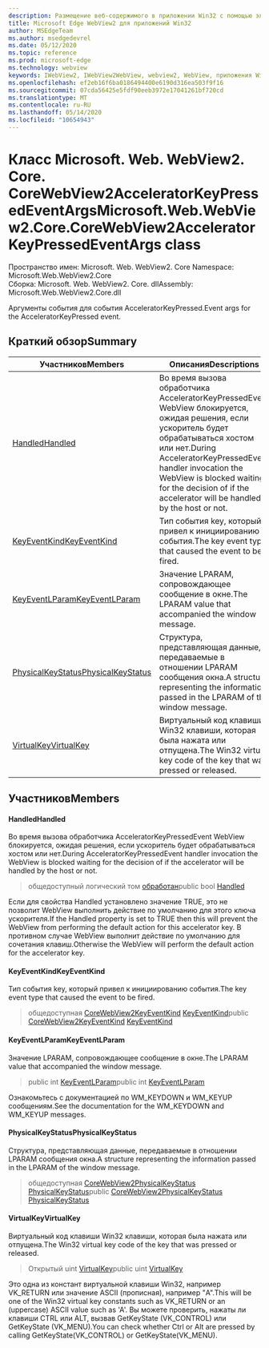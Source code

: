 ```yaml
---
description: Размещение веб-содержимого в приложении Win32 с помощью элемента управления Microsoft Edge WebView2
title: Microsoft Edge WebView2 для приложений Win32
author: MSEdgeTeam
ms.author: msedgedevrel
ms.date: 05/12/2020
ms.topic: reference
ms.prod: microsoft-edge
ms.technology: webview
keywords: IWebView2, IWebView2WebView, webview2, WebView, приложения Win32, Win32, EDGE, ICoreWebView2, ICoreWebView2Controller, элемент управления "веб-браузер", HTML Edge
ms.openlocfilehash: ef2eb16f6ba0186494400e6190d316ea503f9f16
ms.sourcegitcommit: 07cda56425e5fdf90eeb3972e17041261bf720cd
ms.translationtype: MT
ms.contentlocale: ru-RU
ms.lasthandoff: 05/14/2020
ms.locfileid: "10654943"
---
```

# <span data-ttu-id="ed051-104">Класс Microsoft. Web. WebView2. Core. CoreWebView2AcceleratorKeyPressedEventArgs</span><span class="sxs-lookup"><span data-stu-id="ed051-104">Microsoft.Web.WebView2.Core.CoreWebView2AcceleratorKeyPressedEventArgs class</span></span> 

<span data-ttu-id="ed051-105">Пространство имен: Microsoft. Web. WebView2. Core </span><span class="sxs-lookup"><span data-stu-id="ed051-105">Namespace: Microsoft.Web.WebView2.Core</span></span>\
<span data-ttu-id="ed051-106">Сборка: Microsoft. Web. WebView2. Core. dll</span><span class="sxs-lookup"><span data-stu-id="ed051-106">Assembly: Microsoft.Web.WebView2.Core.dll</span></span>

<span data-ttu-id="ed051-107">Аргументы события для события AcceleratorKeyPressed.</span><span class="sxs-lookup"><span data-stu-id="ed051-107">Event args for the AcceleratorKeyPressed event.</span></span>

## <span data-ttu-id="ed051-108">Краткий обзор</span><span class="sxs-lookup"><span data-stu-id="ed051-108">Summary</span></span>

 <span data-ttu-id="ed051-109">Участников</span><span class="sxs-lookup"><span data-stu-id="ed051-109">Members</span></span>                        | <span data-ttu-id="ed051-110">Описания</span><span class="sxs-lookup"><span data-stu-id="ed051-110">Descriptions</span></span>
--------------------------------|---------------------------------------------
[<span data-ttu-id="ed051-111">Handled</span><span class="sxs-lookup"><span data-stu-id="ed051-111">Handled</span></span>](#handled) | <span data-ttu-id="ed051-112">Во время вызова обработчика AcceleratorKeyPressedEvent WebView блокируется, ожидая решения, если ускоритель будет обрабатываться хостом или нет.</span><span class="sxs-lookup"><span data-stu-id="ed051-112">During AcceleratorKeyPressedEvent handler invocation the WebView is blocked waiting for the decision of if the accelerator will be handled by the host or not.</span></span>
[<span data-ttu-id="ed051-113">KeyEventKind</span><span class="sxs-lookup"><span data-stu-id="ed051-113">KeyEventKind</span></span>](#keyeventkind) | <span data-ttu-id="ed051-114">Тип события key, который привел к инициированию события.</span><span class="sxs-lookup"><span data-stu-id="ed051-114">The key event type that caused the event to be fired.</span></span>
[<span data-ttu-id="ed051-115">KeyEventLParam</span><span class="sxs-lookup"><span data-stu-id="ed051-115">KeyEventLParam</span></span>](#keyeventlparam) | <span data-ttu-id="ed051-116">Значение LPARAM, сопровождающее сообщение в окне.</span><span class="sxs-lookup"><span data-stu-id="ed051-116">The LPARAM value that accompanied the window message.</span></span>
[<span data-ttu-id="ed051-117">PhysicalKeyStatus</span><span class="sxs-lookup"><span data-stu-id="ed051-117">PhysicalKeyStatus</span></span>](#physicalkeystatus) | <span data-ttu-id="ed051-118">Структура, представляющая данные, передаваемые в отношении LPARAM сообщения окна.</span><span class="sxs-lookup"><span data-stu-id="ed051-118">A structure representing the information passed in the LPARAM of the window message.</span></span>
[<span data-ttu-id="ed051-119">VirtualKey</span><span class="sxs-lookup"><span data-stu-id="ed051-119">VirtualKey</span></span>](#virtualkey) | <span data-ttu-id="ed051-120">Виртуальный код клавиши Win32 клавиши, которая была нажата или отпущена.</span><span class="sxs-lookup"><span data-stu-id="ed051-120">The Win32 virtual key code of the key that was pressed or released.</span></span>

## <span data-ttu-id="ed051-121">Участников</span><span class="sxs-lookup"><span data-stu-id="ed051-121">Members</span></span>

#### <span data-ttu-id="ed051-122">Handled</span><span class="sxs-lookup"><span data-stu-id="ed051-122">Handled</span></span> 

<span data-ttu-id="ed051-123">Во время вызова обработчика AcceleratorKeyPressedEvent WebView блокируется, ожидая решения, если ускоритель будет обрабатываться хостом или нет.</span><span class="sxs-lookup"><span data-stu-id="ed051-123">During AcceleratorKeyPressedEvent handler invocation the WebView is blocked waiting for the decision of if the accelerator will be handled by the host or not.</span></span>

> <span data-ttu-id="ed051-124">общедоступный логический том [обработан](#handled)</span><span class="sxs-lookup"><span data-stu-id="ed051-124">public bool [Handled](#handled)</span></span>

<span data-ttu-id="ed051-125">Если для свойства Handled установлено значение TRUE, это не позволит WebView выполнить действие по умолчанию для этого ключа ускорителя.</span><span class="sxs-lookup"><span data-stu-id="ed051-125">If the Handled property is set to TRUE then this will prevent the WebView from performing the default action for this accelerator key.</span></span> <span data-ttu-id="ed051-126">В противном случае WebView выполнит действие по умолчанию для сочетания клавиш.</span><span class="sxs-lookup"><span data-stu-id="ed051-126">Otherwise the WebView will perform the default action for the accelerator key.</span></span>

#### <span data-ttu-id="ed051-127">KeyEventKind</span><span class="sxs-lookup"><span data-stu-id="ed051-127">KeyEventKind</span></span> 

<span data-ttu-id="ed051-128">Тип события key, который привел к инициированию события.</span><span class="sxs-lookup"><span data-stu-id="ed051-128">The key event type that caused the event to be fired.</span></span>

> <span data-ttu-id="ed051-129">общедоступная [CoreWebView2KeyEventKind](./namespace-microsoft-web-webview2-core.md) [KeyEventKind](#keyeventkind)</span><span class="sxs-lookup"><span data-stu-id="ed051-129">public [CoreWebView2KeyEventKind](./namespace-microsoft-web-webview2-core.md) [KeyEventKind](#keyeventkind)</span></span>

#### <span data-ttu-id="ed051-130">KeyEventLParam</span><span class="sxs-lookup"><span data-stu-id="ed051-130">KeyEventLParam</span></span> 

<span data-ttu-id="ed051-131">Значение LPARAM, сопровождающее сообщение в окне.</span><span class="sxs-lookup"><span data-stu-id="ed051-131">The LPARAM value that accompanied the window message.</span></span>

> <span data-ttu-id="ed051-132">public int [KeyEventLParam](#keyeventlparam)</span><span class="sxs-lookup"><span data-stu-id="ed051-132">public int [KeyEventLParam](#keyeventlparam)</span></span>

<span data-ttu-id="ed051-133">Ознакомьтесь с документацией по WM_KEYDOWN и WM_KEYUP сообщениям.</span><span class="sxs-lookup"><span data-stu-id="ed051-133">See the documentation for the WM_KEYDOWN and WM_KEYUP messages.</span></span>

#### <span data-ttu-id="ed051-134">PhysicalKeyStatus</span><span class="sxs-lookup"><span data-stu-id="ed051-134">PhysicalKeyStatus</span></span> 

<span data-ttu-id="ed051-135">Структура, представляющая данные, передаваемые в отношении LPARAM сообщения окна.</span><span class="sxs-lookup"><span data-stu-id="ed051-135">A structure representing the information passed in the LPARAM of the window message.</span></span>

> <span data-ttu-id="ed051-136">общедоступная [CoreWebView2PhysicalKeyStatus](microsoft-web-webview2-core-corewebview2physicalkeystatus.md) [PhysicalKeyStatus](#physicalkeystatus)</span><span class="sxs-lookup"><span data-stu-id="ed051-136">public [CoreWebView2PhysicalKeyStatus](microsoft-web-webview2-core-corewebview2physicalkeystatus.md) [PhysicalKeyStatus](#physicalkeystatus)</span></span>

#### <span data-ttu-id="ed051-137">VirtualKey</span><span class="sxs-lookup"><span data-stu-id="ed051-137">VirtualKey</span></span> 

<span data-ttu-id="ed051-138">Виртуальный код клавиши Win32 клавиши, которая была нажата или отпущена.</span><span class="sxs-lookup"><span data-stu-id="ed051-138">The Win32 virtual key code of the key that was pressed or released.</span></span>

> <span data-ttu-id="ed051-139">Открытый uint [VirtualKey](#virtualkey)</span><span class="sxs-lookup"><span data-stu-id="ed051-139">public uint [VirtualKey](#virtualkey)</span></span>

<span data-ttu-id="ed051-140">Это одна из констант виртуальной клавиши Win32, например VK_RETURN или значение ASCII (прописная), например "A".</span><span class="sxs-lookup"><span data-stu-id="ed051-140">This will be one of the Win32 virtual key constants such as VK_RETURN or an (uppercase) ASCII value such as 'A'.</span></span> <span data-ttu-id="ed051-141">Вы можете проверить, нажаты ли клавиши CTRL или ALT, вызвав GetKeyState (VK_CONTROL) или GetKeyState (VK_MENU).</span><span class="sxs-lookup"><span data-stu-id="ed051-141">You can check whether Ctrl or Alt are pressed by calling GetKeyState(VK_CONTROL) or GetKeyState(VK_MENU).</span></span>

